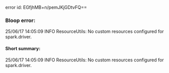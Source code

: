 error id: EGfjhMB+n/pemJKjGDtvFQ==
### Bloop error:

25/06/17 14:05:09 INFO ResourceUtils: No custom resources configured for spark.driver.
#### Short summary: 

25/06/17 14:05:09 INFO ResourceUtils: No custom resources configured for spark.driver.